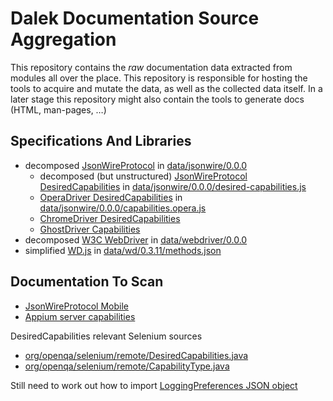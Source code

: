 # Dalek Documentation Source Aggregation

This repository contains the *raw* documentation data extracted from modules all over the place. This repository is responsible for hosting the tools to acquire and mutate the data, as well as the collected data itself. In a later stage this repository might also contain the tools to generate docs (HTML, man-pages, …)

## Specifications And Libraries

* decomposed [JsonWireProtocol](https://code.google.com/p/selenium/wiki/JsonWireProtocol) in [data/jsonwire/0.0.0](data/jsonwire/0.0.0)
  * decomposed (but unstructured) [JsonWireProtocol DesiredCapabilities](https://code.google.com/p/selenium/wiki/DesiredCapabilities) in [data/jsonwire/0.0.0/desired-capabilities.js](data/jsonwire/0.0.0/desired-capabilities.js)
  * [OperaDriver DesiredCapabilities](https://code.google.com/p/selenium/wiki/OperaDriver) in [data/jsonwire/0.0.0/capabilities.opera.js](data/jsonwire/0.0.0/capabilities.opera.js)
  * [ChromeDriver DesiredCapabilities](https://sites.google.com/a/chromium.org/chromedriver/capabilities)
  * [GhostDriver Capabilities](https://github.com/detro/ghostdriver#what-extra-webdriver-capabilities-ghostdriver-offers)
* decomposed [W3C WebDriver](https://github.com/w3c/webdriver) in [data/webdriver/0.0.0](data/webdriver/0.0.0)
* simplified [WD.js](https://github.com/admc/wd/blob/master/doc/jsonwire-full-mapping.md) in [data/wd/0.3.11/methods.json](data/wd/0.3.11/methods.json)

## Documentation To Scan

* [JsonWireProtocol Mobile](https://github.com/SeleniumHQ/mobile-spec/blob/master/spec-draft.md)
* [Appium server capabilities](http://appium.io/slate/en/v1.2.0/?javascript#appium-server-capabilities)

DesiredCapabilities relevant Selenium sources

* [org/openqa/selenium/remote/DesiredCapabilities.java](https://github.com/SeleniumHQ/selenium/blob/6b4e6de722fcccd18619951543143999e9a30657/java/client/src/org/openqa/selenium/remote/DesiredCapabilities.java)
* [org/openqa/selenium/remote/CapabilityType.java](https://github.com/SeleniumHQ/selenium/blob/6b4e6de722fcccd18619951543143999e9a30657/java/client/src/org/openqa/selenium/remote/CapabilityType.java)

Still need to work out how to import [LoggingPreferences JSON object](https://code.google.com/p/selenium/wiki/DesiredCapabilities#JSON_object)